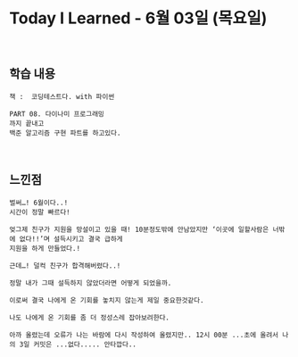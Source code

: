 # Today I Learned - 6월 03일 (목요일)

<br>

## 학습 내용
```
책 :  코딩테스트다. with 파이썬
  
PART 08. 다이나미 프로그래밍
까지 끝내고
백준 알고리즘 구현 파트를 하고있다.
```

<br>

## 느낀점
```
벌써…! 6월이다..!
시간이 정말 빠르다!

엊그제 친구가 지원을 망설이고 있을 때! 10분정도밖에 안남았지만 ‘이곳에 일할사람은 너밖에 없다!!’며 설득시키고 결국 급하게 
지원을 하게 만들었다.!

근데…! 덜컥 친구가 합격해버렸다..!

정말 내가 그때 설득하지 않았더라면 어떻게 되었을까.

이로써 결국 나에게 온 기회를 놓치지 않는게 제일 중요한것같다.

나도 나에게 온 기회를 좀 더 정성스레 잡아보려한다.
```

```
아까 올렸는데 오류가 나는 바람에 다시 작성하여 올렸지만.. 12시 00분 ...초에 올려서 나의 3일 커밋은 ...없다..... 안타깝다..

```
